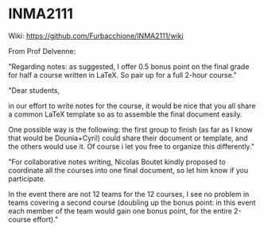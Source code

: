 # INMA2111

Wiki: https://github.com/Furbacchione/INMA2111/wiki

From Prof Delvenne:

"Regarding notes: as suggested, I offer 0.5 bonus point on the final grade for half a course written in LaTeX. So pair up for a full 2-hour course."

"Dear students,

in our effort to write notes for the course, it would be nice that you all share a common LaTeX template so as to assemble the final document easily.

One possible way is the following: the first group to finish (as far as I know that would be Dounia+Cyril) could share their document or template, and the others would use it. Of course i let you free to organize this differently."

"For collaborative notes writing, Nicolas Boutet kindly proposed to coordinate all the courses into one final document, so let him know if you participate. 

In the event there are not 12 teams for the 12 courses, I see no problem in teams covering a second course (doubling up the bonus point: in this event each member of the team would gain one bonus point, for the entire 2-course effort)."

